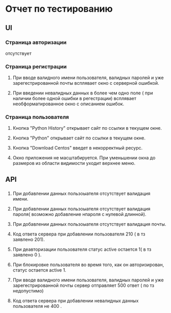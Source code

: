 # Отчет по тестированию 
## UI
### Страница авторизации
отсутствует 
### Страница регистрации
1. При вводе валидного имени пользователя, валидных паролей и уже зарегестрированной почты всплявает окно с серверной ошибкой.

2. При введении невалидных данных в более чем одно поле ( при наличии более одной ошибки в регестрации) всплявает необформатированное окно с описанием ошибок.  

### Страница пользователя
1. Кнопка "Python History" открывает сайт по ссылки в текущем окне.

2. Кнопка "Python" открывает сайт по ссылки в текущем окне.

3. Кнопка "Download Centos" введет в некорректный ресурс.

4. Окно приложения не масштабируется. При уменьшении окна до размеров из области видимости уходит верхнее меню.

## API
### 
1. При добавлении данных пользоыателя отсутствует валидация имени.

2. При добавлении данных пользоыателя отсутствует валидация пароля( возможно добавление нпароля с нулевой длинной).

3. При добавлении данных пользоыателя отсутствует валидация почты.

4. Код ответа сервера при добавлении пользователя 210 ( в тз заявлено 201).

5. При деавторизации пользователя статус active остается 1( в тз заявлено 0 ).

6. При блокировке пользователя во время того, как он авторизирован, статус остается active 1.

7. При вводе валидного имени пользователя, валидных паролей и уже зарегестрированной почты сервер отправляет 500 ответ ( по тз недопустимо)

8. Код ответа сервера при добавлении невалидных данных пользователя не 400 .
